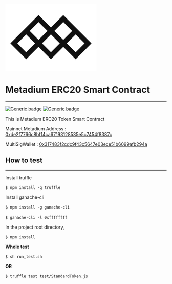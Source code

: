 ![meta logo](./misc/Metadium_Logo_Vertical_PNG.png)
# Metadium ERC20 Smart Contract
-------------------------------------------------
[![Generic badge](https://img.shields.io/badge/build-passing-green.svg)](https://shields.io/)    [![Generic badge](https://img.shields.io/badge/licence-MIT-blue.svg)](https://shields.io/)

This is Metadium ERC20 Token Smart Contract


Mainnet Metadium Address : [0xde2f7766c8bf14ca67193128535e5c7454f8387c](https://etherscan.io/token/0xde2f7766c8bf14ca67193128535e5c7454f8387c)


MultiSigWallet : [0x317483f2cdc9f43c5647e03ece51b6099afb294a](https://etherscan.io/address/0x317483f2cdc9f43c5647e03ece51b6099afb294a#code)

## How to test
--------------------------------------------------
Install truffle

```
$ npm install -g truffle

```

Install ganache-cli

```
$ npm install -g ganache-cli

$ ganache-cli -l 0xffffffff
```

In the project root directory, 

```
$ npm install
```

**Whole test**

```
$ sh run_test.sh
```


**OR**
```
$ truffle test test/StandardToken.js
```


